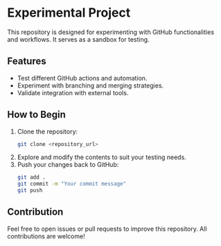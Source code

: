 # Experimental Project

This repository is designed for experimenting with GitHub functionalities and workflows. It serves as a sandbox for testing.

## Features

- Test different GitHub actions and automation.
- Experiment with branching and merging strategies.
- Validate integration with external tools.

## How to Begin

1. Clone the repository:
   ```bash
   git clone <repository_url>
   ```
2. Explore and modify the contents to suit your testing needs.
3. Push your changes back to GitHub:
   ```bash
   git add .
   git commit -m "Your commit message"
   git push
   ```

## Contribution

Feel free to open issues or pull requests to improve this repository. All contributions are welcome!
